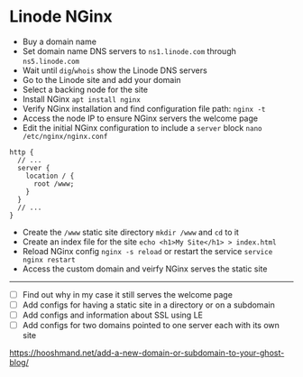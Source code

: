# Linode NGinx

- Buy a domain name
- Set domain name DNS servers to `ns1.linode.com` through `ns5.linode.com`
- Wait until `dig`/`whois` show the Linode DNS servers
- Go to the Linode site and add your domain
- Select a backing node for the site
- Install NGinx `apt install nginx`
- Verify NGinx installation and find configuration file path: `nginx -t`
- Access the node IP to ensure NGinx servers the welcome page
- Edit the initial NGinx configuration to include a `server` block `nano /etc/nginx/nginx.conf`

```nginx
http {
  // ...
  server {
    location / {
      root /www;
    }
  }
  // ...
}
```

- Create the `/www` static site directory `mkdir /www` and `cd` to it
- Create an index file for the site `echo <h1>My Site</h1> > index.html`
- Reload NGinx config `nginx -s reload` or restart the service `service nginx restart`
- Access the custom domain and veirfy NGinx serves the static site

---

- [ ] Find out why in my case it still serves the welcome page
- [ ] Add configs for having a static site in a directory or on a subdomain
- [ ] Add configs and information about SSL using LE
- [ ] Add configs for two domains pointed to one server each with its own site

https://hooshmand.net/add-a-new-domain-or-subdomain-to-your-ghost-blog/
